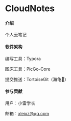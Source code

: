 # CloudNotes

#### 介绍
个人云笔记

#### 软件架构
编写工具：Typora

图床工具：PicGo-Core

提交推送：TortoiseGit（海龟:turtle:）

#### 参与贡献

用户：小雷学长

邮箱：xleixz@qq.com


